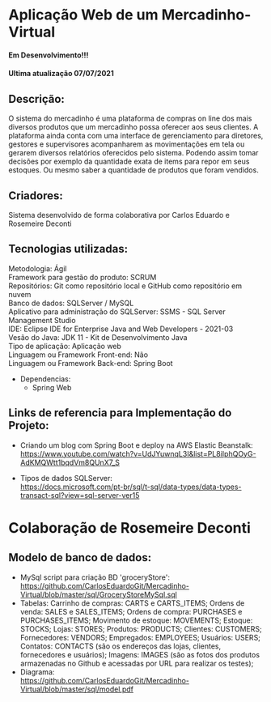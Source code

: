 # Aplicação Web de um Mercadinho-Virtual

#### Em Desenvolvimento!!!
#### Ultima atualização 07/07/2021

## Descrição: 

O sistema do mercadinho é uma plataforma de compras on line dos mais diversos produtos que um mercadinho possa oferecer aos seus clientes. A plataforma ainda conta com uma interface de gerenciamento para diretores, gestores e supervisores acompanharem as movimentações em tela ou gerarem diversos relatórios oferecidos pelo sistema. Podendo assim tomar decisões por exemplo da quantidade exata de items para repor em seus estoques. Ou mesmo saber a quantidade de produtos que foram vendidos.

## Criadores:

Sistema desenvolvido de forma colaborativa por Carlos Eduardo e Rosemeire Deconti

## Tecnologias utilizadas:

Metodologia: Ágil<br>
Framework para gestão do produto: SCRUM<br>
Repositórios: Git como repositório local e GitHub como repositório em nuvem<br>
Banco de dados: SQLServer / MySQL<br>
Aplicativo para administração do SQLServer: SSMS - SQL Server Management Studio<br>
IDE: Eclipse IDE for Enterprise Java and Web Developers - 2021-03<br>
Vesão do Java: JDK 11 - Kit de Desenvolvimento Java<br>
Tipo de aplicação: Aplicação web<br>
Linguagem ou Framework Front-end: Não<br>
Linguagem ou Framework Back-end: Spring Boot<br>
 - Dependencias:
   - Spring Web<br>



## Links de referencia para Implementação do Projeto:<br>
- Criando um blog com Spring Boot e deploy na AWS Elastic Beanstalk:<br>
https://www.youtube.com/watch?v=UdJYuwnqL3I&list=PL8iIphQOyG-AdKMQWtt1bqdVm8QUnX7_S

- Tipos de dados SQLServer:<br>
https://docs.microsoft.com/pt-br/sql/t-sql/data-types/data-types-transact-sql?view=sql-server-ver15

# Colaboração de Rosemeire Deconti
## Modelo de banco de dados:
- MySql script para criação BD 'groceryStore':<br> https://github.com/CarlosEduardoGit/Mercadinho-Virtual/blob/master/sql/GroceryStoreMySql.sql
- Tabelas:
  Carrinho de compras: CARTS e CARTS_ITEMS;
  Ordens de venda: SALES e SALES_ITEMS;
  Ordens de compra: PURCHASES e PURCHASES_ITEMS;
  Movimento de estoque: MOVEMENTS;
  Estoque: STOCKS;
  Lojas: STORES;
  Produtos: PRODUCTS;
  Clientes: CUSTOMERS;
  Fornecedores: VENDORS;
  Empregados: EMPLOYEES;
  Usuários: USERS;
  Contatos: CONTACTS (são os endereços das lojas, clientes, fornecedores e usuários);
  Imagens: IMAGES (são as fotos dos produtos armazenadas no Github e acessadas por URL para realizar os testes);
- Diagrama:<br> https://github.com/CarlosEduardoGit/Mercadinho-Virtual/blob/master/sql/model.pdf

